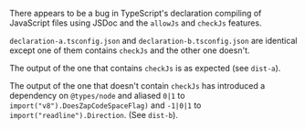 There appears to be a bug in TypeScript's declaration compiling of JavaScript files using JSDoc and the `allowJs` and `checkJs` features.

`declaration-a.tsconfig.json` and `declaration-b.tsconfig.json` are identical except one of them contains `checkJs` and the other one doesn't.

The output of the one that contains `checkJs` is as expected (see `dist-a`).

The output of the one that doesn't contain `checkJs` has introduced a dependency on `@types/node` and aliased `0|1` to `import("v8").DoesZapCodeSpaceFlag)` and `-1|0|1` to `import("readline").Direction`. (See `dist-b`).
